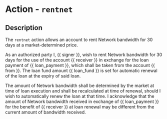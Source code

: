 # Action - `rentnet`

## Description

The `rentnet` action allows an account to rent Network bandwidth for 30 days at a market-determined price.

As an authorized party I, {{ signer }}, wish to rent Network bandwidth for 30 days for the use of the account {{ receiver }} in exchange for the loan payment of {{ loan_payment }}, which shall be taken from the account {{ from }}. The loan fund amount {{ loan_fund }} is set for automatic renewal of the loan at the expiry of said loan.

The amount of Network bandwidth shall be determined by the market at time of loan execution and shall be recalculated at time of renewal, should I wish to automatically renew the loan at that time. I acknowledge that the amount of Network bandwidth received in exchange of {{ loan_payment }} for the benefit of {{ receiver }} at loan renewal may be different from the current amount of bandwidth received. 

